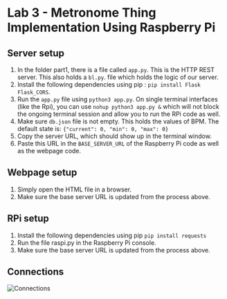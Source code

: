 # Lab 3 - Metronome Thing Implementation Using Raspberry Pi

## Server setup
1. In the folder part1, there is a file called `app.py`. This is the HTTP REST server. This also holds a `bl.py`.
file which holds the logic of our server.
2. Install the following dependencies using pip : `pip install Flask Flask_CORS`.
3. Run the `app.py` file using `python3 app.py`. On single terminal interfaces (like the Rpi), you can use `nohup python3 app.py &` which will not block the ongoing terminal session and allow you to run the RPi code as well.
4. Make sure `db.json` file is not empty. This holds the values of BPM. The default state is:
`{"current": 0, "min": 0, "max": 0}`
5. Copy the server URL, which should show up in the terminal window.
6. Paste this URL in the `BASE_SERVER_URL` of the Raspberry Pi code as well as the webpage code.

## Webpage setup
1. Simply open the HTML file in a browser.
2. Make sure the base server URL is updated from the process above.

## RPi setup
1. Install the following dependencies using pip
`pip install requests`
2. Run the file raspi.py in the Raspberry Pi console.
3. Make sure the base server URL is updated from the process above.

## Connections
![Connections](https://i.postimg.cc/gcRRGQxv/image.png)
